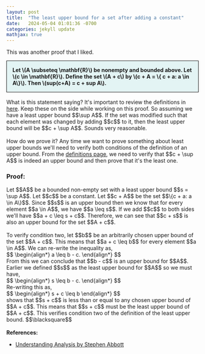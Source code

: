 ```yaml
---
layout: post
title:  "The least upper bound for a set after adding a constant"
date:   2024-05-04 01:01:36 -0700
categories: jekyll update
mathjax: true
---
```

This was another proof that I liked.

<div style="background-color: #E3F4F4; padding: 15px 15px 15px 15px; border:1px solid black;">
  <b>Let \(A \subseteq \mathbf{R}\) be nonempty and bounded above. Let \(c \in \mathbf{R}\). Define the set \(A + c\) by \(c + A = \{ c + a: a \in A\}\). Then \(sup(c+A) = c + sup A\).</b>
</div>
<br>
What is this statement saying? It's important to review the definitions in <a href="https://strncat.github.io/jekyll/update/2024/05/03/analysis-set-bounded.html">here</a>. Keep these on the side while working on this proof. So assuming we have a least upper bound $$\sup A$$. If the set was modified such that each element was changed by adding $$c$$ to it, then the least upper bound will be $$c + \sup A$$. Sounds very reasonable.
<br>
<br>
How do we prove it? Any time we want to prove something about least upper bounds we'll need to verify both conditions of the definition of an upper bound. From the <a href="https://strncat.github.io/jekyll/update/2024/05/03/analysis-set-bounded.html">definitions page</a>, we need to verify that $$c + \sup A$$ is indeed an upper bound and then prove that it's the least one.
<br>
<h3>Proof:</h3>
Let $$A$$ be a bounded non-empty set with a least upper bound $$s = \sup A$$. Let $$c$$ be a constant. Let $$c + A$$ be the set $$\{c + a: a \in A\}$$. Since $$s$$ is an upper bound then we know that for every element $$a \in A$$, we have $$a \leq s$$. If we add $$c$$ to both sides we'll have $$a + c \leq s + c$$. Therefore, we can see that $$c + s$$ is also an upper bound for the set $$A + c$$.
<br>
<br>
To verify condition two, let $$b$$ be an arbitrarily chosen upper bound of the set $$A + c$$. This means that $$a + c \leq b$$ for every element $$a \in A$$. We can re-write the inequality as,
<div>
$$
\begin{align*}
a \leq b - c.
\end{align*}
$$
</div>
From this we can conclude that $$b - c$$ is an upper bound for $$A$$. Earlier we defined $$s$$ as the least upper bound for $$A$$ so we must have,
<div>
$$
\begin{align*}
s \leq b - c.
\end{align*}
$$
</div>
Re-writing this as,
<div>
$$
\begin{align*}
s + c \leq b
\end{align*}
$$
</div>
shows that $$s + c$$ is less than or equal to any chosen upper bound of $$A + c$$. This means that $$s + c$$ must be the least upper bound of $$A + c$$. This verifies condition two of the definition of the least upper bound. $$\blacksquare$$
<br>
<br>
<!------------------------------------------------------------------------------------>
<b>References:</b>
<ul>
<li><a href="https://www.amazon.com/Understanding-Analysis-Undergraduate-Texts-Mathematics/dp/1493927116">Understanding Analysis by Stephen Abbott</a></li>
</ul>